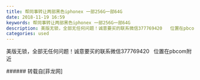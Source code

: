 ```yaml
---
title: 帮同事转让两部黑色iphonex 一部256G一部64G
date: 2018-11-19 16:59
keywords: 帮同事转让两部黑色iphonex 一部256G一部64G
description: 美版无锁，全部无任何问题！诚意要买的联系微信377769420   位置在pbcom附近
categories: used
---
```

<td class="t_f" id="postmessage_2310940">

美版无锁，全部无任何问题！诚意要买的联系微信377769420   位置在pbcom附近<br/>
</td>
###### 转载自[菲龙网]